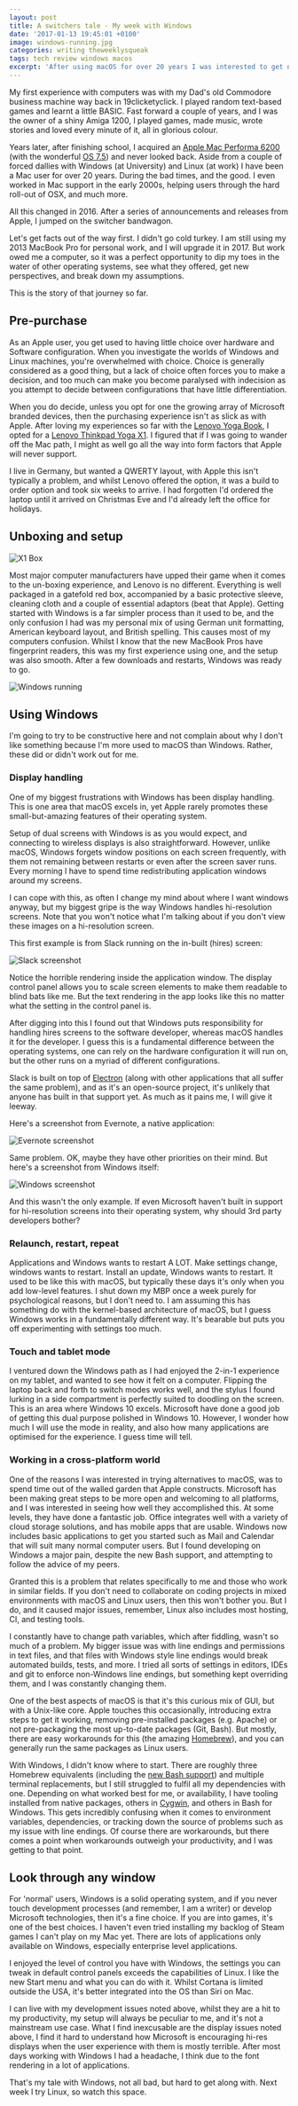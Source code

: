 ```yaml
---
layout: post
title: A switchers tale - My week with Windows
date: '2017-01-13 19:45:01 +0100'
image: windows-running.jpg
categories: writing theweeklysqueak
tags: tech review windows macos
excerpt: 'After using macOS for over 20 years I was interested to get new perspectives and try other operating systems in my daily work. In this first part, I spend a week with Windows.'
---
```


My first experience with computers was with my Dad's old Commodore business machine way back in 19clicketyclick. I played random text-based games and learnt a little BASIC. Fast forward a couple of years, and I was the owner of a shiny Amiga 1200, I played games, made music, wrote stories and loved every minute of it, all in glorious colour.

Years later, after finishing school, I acquired an [Apple Mac Performa 6200](https://en.wikipedia.org/wiki/Power_Macintosh_6200) (with the wonderful [OS 7.5](https://en.wikipedia.org/wiki/System_7)) and never looked back. Aside from a couple of forced dallies with Windows (at University) and Linux (at work) I have been a Mac user for over 20 years. During the bad times, and the good. I even worked in Mac support in the early 2000s, helping users through the hard roll-out of OSX, and much more.

All this changed in 2016\. After a series of announcements and releases from Apple, I jumped on the switcher bandwagon.

Let's get facts out of the way first. I didn't go cold turkey. I am still using my 2013 MacBook Pro for personal work, and I will upgrade it in 2017\. But work owed me a computer, so it was a perfect opportunity to dip my toes in the water of other operating systems, see what they offered, get new perspectives, and break down my assumptions.

This is the story of that journey so far.

## Pre-purchase

As an Apple user, you get used to having little choice over hardware and Software configuration. When you investigate the worlds of Windows and Linux machines, you're overwhelmed with choice. Choice is generally considered as a good thing, but a lack of choice often forces you to make a decision, and too much can make you become paralysed with indecision as you attempt to decide between configurations that have little differentiation.

When you do decide, unless you opt for one the growing array of Microsoft branded devices, then the purchasing experience isn't as slick as with Apple. After loving my experiences so far with the [Lenovo Yoga Book](http://127.0.0.1:4000/hands-on-with-the-yoga-book), I opted for a [Lenovo Thinkpad Yoga X1](http://shop.lenovo.com/Thinkpad/X1-Yoga)\. I figured that if I was going to wander off the Mac path, I might as well go all the way into form factors that Apple will never support.

I live in Germany, but wanted a QWERTY layout, with Apple this isn't typically a problem, and whilst Lenovo offered the option, it was a build to order option and took six weeks to arrive. I had forgotten I'd ordered the laptop until it arrived on Christmas Eve and I'd already left the office for holidays.

## Unboxing and setup

![X1 Box](../images/x1-box.jpg)

Most major computer manufacturers have upped their game when it comes to the un-boxing experience, and Lenovo is no different. Everything is well packaged in a gatefold red box, accompanied by a basic protective sleeve, cleaning cloth and a couple of essential adaptors (beat that Apple). Getting started with Windows is a far simpler process than it used to be, and the only confusion I had was my personal mix of using German unit formatting, American keyboard layout, and British spelling. This causes most of my computers confusion. Whilst I know that the new MacBook Pros have fingerprint readers, this was my first experience using one, and the setup was also smooth. After a few downloads and restarts, Windows was ready to go.

![Windows running](../images/windows-running.jpg)

## Using Windows

I'm going to try to be constructive here and not complain about why I don't like something because I'm more used to macOS than Windows. Rather, these did or didn't work out for me.

### Display handling

One of my biggest frustrations with Windows has been display handling. This is one area that macOS excels in, yet Apple rarely promotes these small-but-amazing features of their operating system.

Setup of dual screens with Windows is as you would expect, and connecting to wireless displays is also straightforward. However, unlike macOS, Windows forgets window positions on each screen frequently, with them not remaining between restarts or even after the screen saver runs. Every morning I have to spend time redistributing application windows around my screens.

I can cope with this, as often I change my mind about where I want windows anyway, but my biggest gripe is the way Windows handles hi-resolution screens. Note that you won't notice what I'm talking about if you don't view these images on a hi-resolution screen.

This first example is from Slack running on the in-built (hires) screen:

![Slack screenshot](../images/slack-screenshot.jpg)

Notice the horrible rendering inside the application window. The display control panel allows you to scale screen elements to make them readable to blind bats like me. But the text rendering in the app looks like this no matter what the setting in the control panel is.

After digging into this I found out that Windows puts responsibility for handling hires screens to the software developer, whereas macOS handles it for the developer. I guess this is a fundamental difference between the operating systems, one can rely on the hardware configuration it will run on, but the other runs on a myriad of different configurations.

Slack is built on top of [Electron](http://electron.atom.io/) (along with other applications that all suffer the same problem), and as it's an open-source project, it's unlikely that anyone has built in that support yet. As much as it pains me, I will give it leeway.

Here's a screenshot from Evernote, a native application:

![Evernote screenshot](../images/evernote-screenshot.jpg)

Same problem. OK, maybe they have other priorities on their mind. But here's a screenshot from Windows itself:

![Windows screenshot](../images/windows-screenshot.jpg)

And this wasn't the only example. If even Microsoft haven't built in support for hi-resolution screens into their operating system, why should 3rd party developers bother?

### Relaunch, restart, repeat

Applications and Windows wants to restart A LOT. Make settings change, windows wants to restart. Install an update, Windows wants to restart. It used to be like this with macOS, but typically these days it's only when you add low-level features. I shut down my MBP once a week purely for psychological reasons, but I don't need to. I am assuming this has something do with the kernel-based architecture of macOS, but I guess Windows works in a fundamentally different way. It's bearable but puts you off experimenting with settings too much.

### Touch and tablet mode

I ventured down the Windows path as I had enjoyed the 2-in-1 experience on my tablet, and wanted to see how it felt on a computer. Flipping the laptop back and forth to switch modes works well, and the stylus I found lurking in a side compartment is perfectly suited to doodling on the screen. This is an area where Windows 10 excels. Microsoft have done a good job of getting this dual purpose polished in Windows 10\. However, I wonder how much I will use the mode in reality, and also how many applications are optimised for the experience. I guess time will tell.

### Working in a cross-platform world

One of the reasons I was interested in trying alternatives to macOS, was to spend time out of the walled garden that Apple constructs. Microsoft has been making great steps to be more open and welcoming to all platforms, and I was interested in seeing how well they accomplished this. At some levels, they have done a fantastic job. Office integrates well with a variety of cloud storage solutions, and has mobile apps that are usable. Windows now includes basic applications to get you started such as Mail and Calendar that will suit many normal computer users. But I found developing on Windows a major pain, despite the new Bash support, and attempting to follow the advice of my peers.

Granted this is a problem that relates specifically to me and those who work in similar fields. If you don't need to collaborate on coding projects in mixed environments with macOS and Linux users, then this won't bother you. But I do, and it caused major issues, remember, Linux also includes most hosting, CI, and testing tools.

I constantly have to change path variables, which after fiddling, wasn't so much of a problem. My bigger issue was with line endings and permissions in text files, and that files with Windows style line endings would break automated builds, tests, and more. I tried all sorts of settings in editors, IDEs and git to enforce non-Windows line endings, but something kept overriding them, and I was constantly changing them.

One of the best aspects of macOS is that it's this curious mix of GUI, but with a Unix-like core. Apple touches this occasionally, introducing extra steps to get it working, removing pre-installed packages (e.g. Apache) or not pre-packaging the most up-to-date packages (Git, Bash). But mostly, there are easy workarounds for this (the amazing [Homebrew](http://brew.sh/)), and you can generally run the same packages as Linux users.

With Windows, I didn't know where to start. There are roughly three Homebrew equivalents (including the [new Bash support](https://msdn.microsoft.com/en-us/commandline/wsl/about)) and multiple terminal replacements, but I still struggled to fulfil all my dependencies with one. Depending on what worked best for me, or availability, I have tooling installed from native packages, others in [Cygwin](https://www.cygwin.com/), and others in Bash for Windows. This gets incredibly confusing when it comes to environment variables, dependencies, or tracking down the source of problems such as my issue with line endings. Of course there are workarounds, but there comes a point when workarounds outweigh your productivity, and I was getting to that point.

## Look through any window

For 'normal' users, Windows is a solid operating system, and if you never touch development processes (and remember, I am a writer) or develop Microsoft technologies, then it's a fine choice. If you are into games, it's one of the best choices. I haven't even tried installing my backlog of Steam games I can't play on my Mac yet. There are lots of applications only available on Windows, especially enterprise level applications.

I enjoyed the level of control you have with Windows, the settings you can tweak in default control panels exceeds the capabilities of Linux. I like the new Start menu and what you can do with it. Whilst Cortana is limited outside the USA, it's better integrated into the OS than Siri on Mac.

I can live with my development issues noted above, whilst they are a hit to my productivity, my setup will always be peculiar to me, and it's not a mainstream use case. What I find inexcusable are the display issues noted above, I find it hard to understand how Microsoft is encouraging hi-res displays when the user experience with them is mostly terrible. After most days working with Windows I had a headache, I think due to the font rendering in a lot of applications.

That's my tale with Windows, not all bad, but hard to get along with. Next week I try Linux, so watch this space.
